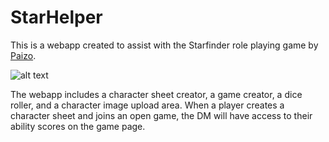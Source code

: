 # StarHelper

This is a webapp created to assist with the Starfinder role playing game by [Paizo](http://paizo.com/).

![alt text][logo]

[logo]: https://github.com/BradleyNR/tabletop-helper/tree/master/Documentation/login_SS.png "Login"

The webapp includes a character sheet creator, a game creator, a dice roller, and a character image upload area.
When a player creates a character sheet and joins an open game, the DM will have access to their ability scores
on the game page.
